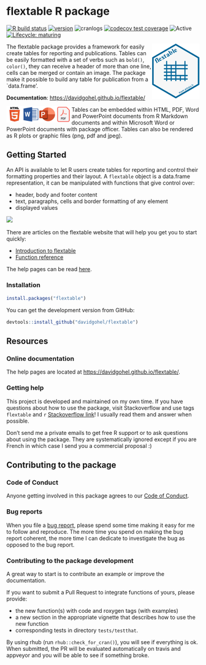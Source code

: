 flextable R package
================

<!-- README.md is generated from README.Rmd. Please edit that file -->

[![R build
status](https://github.com/davidgohel/flextable/workflows/R-CMD-check/badge.svg)](https://github.com/davidgohel/flextable/actions)
[![version](https://www.r-pkg.org/badges/version/flextable)](https://CRAN.R-project.org/package=flextable)
![cranlogs](https://cranlogs.r-pkg.org/badges/flextable) [![codecov test
coverage](https://codecov.io/gh/davidgohel/flextable/branch/master/graph/badge.svg)](https://codecov.io/gh/davidgohel/flextable)
![Active](https://www.repostatus.org/badges/latest/active.svg)
[![Lifecycle:
maturing](https://img.shields.io/badge/lifecycle-maturing-blue.svg)](https://www.tidyverse.org/lifecycle/#maturing)

<a href="https://github.com/davidgohel/flextable"><img src="man/figures/logo.png" alt="flextable logo" align="right" /></a>
The flextable package provides a framework for easily create tables for
reporting and publications. Tables can be easily formatted with a set of
verbs such as `bold()`, `color()`, they can receive a header of more
than one line, cells can be merged or contain an image. The package make
it possible to build any table for publication from a \`data.frame’.

**Documentation**: <https://davidgohel.github.io/flextable/>

<img src="man/figures/fig_formats.png" width="170px" alt="flextable formats" align="left" />
Tables can be embedded within HTML, PDF, Word and PowerPoint documents
from R Markdown documents and within Microsoft Word or PowerPoint
documents with package officer. Tables can also be rendered as R plots
or graphic files (png, pdf and jpeg).

## Getting Started

An API is available to let R users create tables for reporting and
control their formatting properties and their layout. A `flextable`
object is a data.frame representation, it can be manipulated with
functions that give control over:

  - header, body and footer content
  - text, paragraphs, cells and border formatting of any element
  - displayed values

![](https://www.ardata.fr/img/illustrations/flextable_functions.svg)

There are articles on the flextable website that will help you get you
to start quickly:

  - [Introduction to
    flextable](https://davidgohel.github.io/flextable/articles/overview.html)
  - [Function
    reference](https://davidgohel.github.io/flextable/reference/index.html)

The help pages can be read
[here](https://davidgohel.github.io/flextable/).

### Installation

``` r
install.packages("flextable")
```

You can get the development version from GitHub:

``` r
devtools::install_github("davidgohel/flextable")
```

## Resources

### Online documentation

The help pages are located at <https://davidgohel.github.io/flextable/>.

### Getting help

This project is developed and maintained on my own time. If you have
questions about how to use the package, visit Stackoverflow and use tags
`flextable` and `r` [Stackoverflow
link](https://stackoverflow.com/questions/tagged/flextable+r)\! I
usually read them and answer when possible.

Don’t send me a private emails to get free R support or to ask questions
about using the package. They are systematically ignored except if you
are French in which case I send you a commercial proposal :)

## Contributing to the package

### Code of Conduct

Anyone getting involved in this package agrees to our [Code of
Conduct](https://github.com/davidgohel/flextable/blob/master/CONDUCT.md).

### Bug reports

When you file a [bug
report](https://github.com/davidgohel/flextable/issues), please spend
some time making it easy for me to follow and reproduce. The more time
you spend on making the bug report coherent, the more time I can
dedicate to investigate the bug as opposed to the bug report.

### Contributing to the package development

A great way to start is to contribute an example or improve the
documentation.

If you want to submit a Pull Request to integrate functions of yours,
please provide:

  - the new function(s) with code and roxygen tags (with examples)
  - a new section in the appropriate vignette that describes how to use
    the new function
  - corresponding tests in directory `tests/testthat`.

By using rhub (run `rhub::check_for_cran()`), you will see if everything
is ok. When submitted, the PR will be evaluated automatically on travis
and appveyor and you will be able to see if something broke.
